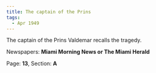 ```yaml
---  
title: The captain of the Prins  
tags:  
  - Apr 1949  
---  
```

  
The captain of the Prins Valdemar recalls the tragedy.  
  
Newspapers: **Miami Morning News or The Miami Herald**  
  
Page: **13**, Section: **A** 
